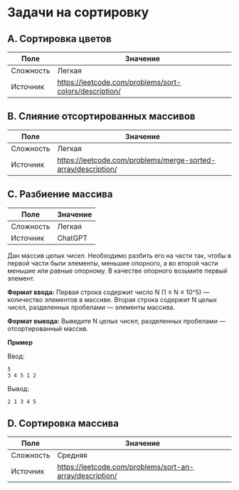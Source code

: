 # Задачи на сортировку

## A. Сортировка цветов

| Поле      | Значение                                               |
|-----------|--------------------------------------------------------|
| Сложность | Легкая                                                 |
| Источник  | https://leetcode.com/problems/sort-colors/description/ |

## B. Слияние отсортированных массивов

| Поле      | Значение                                                      |
|-----------|---------------------------------------------------------------|
| Сложность | Легкая                                                        |
| Источник  | https://leetcode.com/problems/merge-sorted-array/description/ |

## C. Разбиение массива

| Поле      | Значение |
|-----------|----------|
| Сложность | Легкая   |
| Источник  | ChatGPT  |

Дан массив целых чисел. Необходимо разбить его на части так, чтобы в первой части были элементы, меньшие опорного,
а во второй части меньшие или равные опорному. В качестве опорного возьмите первый элемент.

**Формат ввода:**
Первая строка содержит число N (1 ≤ N ≤ 10^5) — количество элементов в массиве. Вторая строка содержит N целых
чисел, разделенных пробелами — элементы массива.

**Формат вывода:**
Выведите N целых чисел, разделенных пробелами — отсортированный массив.

**Пример**

Ввод:

```
5
3 4 5 1 2
```

Вывод:

```
2 1 3 4 5
```

## D. Сортировка массива

| Поле      | Значение                                                 |
|-----------|----------------------------------------------------------|
| Сложность | Средняя                                                  |
| Источник  | https://leetcode.com/problems/sort-an-array/description/ |

